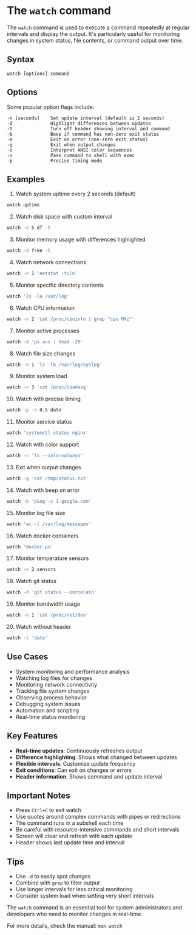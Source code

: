 # The `watch` command

The `watch` command is used to execute a command repeatedly at regular intervals and display the output. It's particularly useful for monitoring changes in system status, file contents, or command output over time.

## Syntax

```
watch [options] command
```

## Options

Some popular option flags include:

```
-n [seconds]    Set update interval (default is 2 seconds)
-d              Highlight differences between updates
-t              Turn off header showing interval and command
-b              Beep if command has non-zero exit status
-e              Exit on error (non-zero exit status)
-g              Exit when output changes
-c              Interpret ANSI color sequences
-x              Pass command to shell with exec
-p              Precise timing mode
```

## Examples

1. Watch system uptime every 2 seconds (default)

```bash
watch uptime
```

2. Watch disk space with custom interval

```bash
watch -n 5 df -h
```

3. Monitor memory usage with differences highlighted

```bash
watch -d free -h
```

4. Watch network connections

```bash
watch -n 1 'netstat -tuln'
```

5. Monitor specific directory contents

```bash
watch 'ls -la /var/log'
```

6. Watch CPU information

```bash
watch -n 2 'cat /proc/cpuinfo | grep "cpu MHz"'
```

7. Monitor active processes

```bash
watch -d 'ps aux | head -20'
```

8. Watch file size changes

```bash
watch -n 1 'ls -lh /var/log/syslog'
```

9. Monitor system load

```bash
watch -n 3 'cat /proc/loadavg'
```

10. Watch with precise timing

```bash
watch -p -n 0.5 date
```

11. Monitor service status

```bash
watch 'systemctl status nginx'
```

12. Watch with color support

```bash
watch -c 'ls --color=always'
```

13. Exit when output changes

```bash
watch -g 'cat /tmp/status.txt'
```

14. Watch with beep on error

```bash
watch -b 'ping -c 1 google.com'
```

15. Monitor log file size

```bash
watch 'wc -l /var/log/messages'
```

16. Watch docker containers

```bash
watch 'docker ps'
```

17. Monitor temperature sensors

```bash
watch -n 2 sensors
```

18. Watch git status

```bash
watch -d 'git status --porcelain'
```

19. Monitor bandwidth usage

```bash
watch -n 1 'cat /proc/net/dev'
```

20. Watch without header

```bash
watch -t 'date'
```

## Use Cases

- System monitoring and performance analysis
- Watching log files for changes
- Monitoring network connectivity
- Tracking file system changes
- Observing process behavior
- Debugging system issues
- Automation and scripting
- Real-time status monitoring

## Key Features

- **Real-time updates**: Continuously refreshes output
- **Difference highlighting**: Shows what changed between updates
- **Flexible intervals**: Customize update frequency
- **Exit conditions**: Can exit on changes or errors
- **Header information**: Shows command and update interval

## Important Notes

- Press `Ctrl+C` to exit watch
- Use quotes around complex commands with pipes or redirections
- The command runs in a subshell each time
- Be careful with resource-intensive commands and short intervals
- Screen will clear and refresh with each update
- Header shows last update time and interval

## Tips

- Use `-d` to easily spot changes
- Combine with `grep` to filter output
- Use longer intervals for less critical monitoring
- Consider system load when setting very short intervals

The `watch` command is an essential tool for system administrators and developers who need to monitor changes in real-time.

For more details, check the manual: `man watch`
